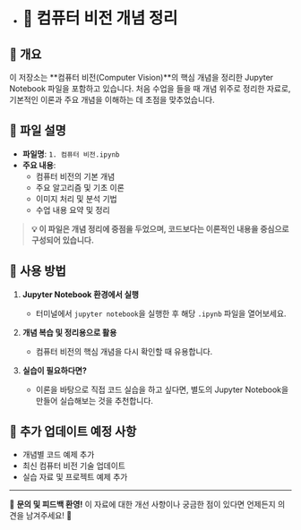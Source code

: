 * # 📌 컴퓨터 비전 개념 정리

## 📖 개요
이 저장소는 **컴퓨터 비전(Computer Vision)**의 핵심 개념을 정리한 Jupyter Notebook 파일을 포함하고 있습니다.
처음 수업을 들을 때 개념 위주로 정리한 자료로, 기본적인 이론과 주요 개념을 이해하는 데 초점을 맞추었습니다.

## 📂 파일 설명
- **파일명**: `1. 컴퓨터 비전.ipynb`
- **주요 내용**:
  - 컴퓨터 비전의 기본 개념
  - 주요 알고리즘 및 기초 이론
  - 이미지 처리 및 분석 기법
  - 수업 내용 요약 및 정리

> **💡 이 파일은 개념 정리에 중점을 두었으며, 코드보다는 이론적인 내용을 중심으로 구성되어 있습니다.**

## 🚀 사용 방법
1. **Jupyter Notebook 환경에서 실행**
   - 터미널에서 `jupyter notebook`을 실행한 후 해당 `.ipynb` 파일을 열어보세요.
   
2. **개념 복습 및 정리용으로 활용**
   - 컴퓨터 비전의 핵심 개념을 다시 확인할 때 유용합니다.
   
3. **실습이 필요하다면?**
   - 이론을 바탕으로 직접 코드 실습을 하고 싶다면, 별도의 Jupyter Notebook을 만들어 실습해보는 것을 추천합니다.

## 📌 추가 업데이트 예정 사항
- 개념별 코드 예제 추가
- 최신 컴퓨터 비전 기술 업데이트
- 실습 자료 및 프로젝트 예제 추가

---
📢 **문의 및 피드백 환영!** 이 자료에 대한 개선 사항이나 궁금한 점이 있다면 언제든지 의견을 남겨주세요! 🚀


